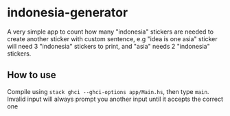 # indonesia-generator
A very simple app to count how many "indonesia" stickers are needed to create another sticker with custom sentence,
e.g "idea is one asia" sticker will need 3 "indonesia" stickers to print, and "asia" needs 2 "indonesia" stickers.

## How to use
Compile using `stack ghci --ghci-options app/Main.hs`, then type `main`. Invalid input will always prompt you
another input until it accepts the correct one

